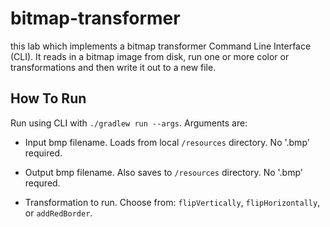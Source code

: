# bitmap-transformer

 this lab which implements a bitmap transformer Command Line Interface (CLI). It reads in a bitmap image from disk, run one or more color or  transformations and then write it out to a new file.

## How To Run

Run using CLI with `./gradlew run --args`. Arguments are:

* Input bmp filename. Loads from local `/resources` directory. No '.bmp' required.

* Output bmp filename. Also saves to `/resources` directory. No '.bmp' requred.

* Transformation to run. Choose from: `flipVertically`, `flipHorizontally`, or `addRedBorder`.
